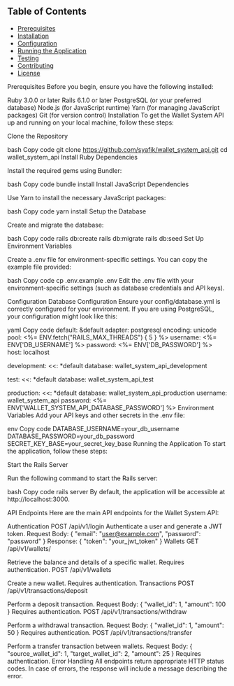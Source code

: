 ## Table of Contents
- [Prerequisites](#prerequisites)
- [Installation](#installation)
- [Configuration](#configuration)
- [Running the Application](#running-the-application)
- [Testing](#testing)
- [Contributing](#contributing)
- [License](#license)

Prerequisites
Before you begin, ensure you have the following installed:

Ruby 3.0.0 or later
Rails 6.1.0 or later
PostgreSQL (or your preferred database)
Node.js (for JavaScript runtime)
Yarn (for managing JavaScript packages)
Git (for version control)
Installation
To get the Wallet System API up and running on your local machine, follow these steps:

Clone the Repository

bash
Copy code
git clone https://github.com/syafik/wallet_system_api.git
cd wallet_system_api
Install Ruby Dependencies

Install the required gems using Bundler:

bash
Copy code
bundle install
Install JavaScript Dependencies

Use Yarn to install the necessary JavaScript packages:

bash
Copy code
yarn install
Setup the Database

Create and migrate the database:

bash
Copy code
rails db:create
rails db:migrate
rails db:seed
Set Up Environment Variables

Create a .env file for environment-specific settings. You can copy the example file provided:

bash
Copy code
cp .env.example .env
Edit the .env file with your environment-specific settings (such as database credentials and API keys).

Configuration
Database Configuration
Ensure your config/database.yml is correctly configured for your environment. If you are using PostgreSQL, your configuration might look like this:

yaml
Copy code
default: &default
  adapter: postgresql
  encoding: unicode
  pool: <%= ENV.fetch("RAILS_MAX_THREADS") { 5 } %>
  username: <%= ENV['DB_USERNAME'] %>
  password: <%= ENV['DB_PASSWORD'] %>
  host: localhost

development:
  <<: *default
  database: wallet_system_api_development

test:
  <<: *default
  database: wallet_system_api_test

production:
  <<: *default
  database: wallet_system_api_production
  username: wallet_system_api
  password: <%= ENV['WALLET_SYSTEM_API_DATABASE_PASSWORD'] %>
Environment Variables
Add your API keys and other secrets in the .env file:

env
Copy code
DATABASE_USERNAME=your_db_username
DATABASE_PASSWORD=your_db_password
SECRET_KEY_BASE=your_secret_key_base
Running the Application
To start the application, follow these steps:

Start the Rails Server

Run the following command to start the Rails server:

bash
Copy code
rails server
By default, the application will be accessible at http://localhost:3000.

API Endpoints
Here are the main API endpoints for the Wallet System API:

Authentication
POST /api/v1/login
Authenticate a user and generate a JWT token.
Request Body: { "email": "user@example.com", "password": "password" }
Response: { "token": "your_jwt_token" }
Wallets
GET /api/v1/wallets/

Retrieve the balance and details of a specific wallet.
Requires authentication.
POST /api/v1/wallets

Create a new wallet.
Requires authentication.
Transactions
POST /api/v1/transactions/deposit

Perform a deposit transaction.
Request Body: { "wallet_id": 1, "amount": 100 }
Requires authentication.
POST /api/v1/transactions/withdraw

Perform a withdrawal transaction.
Request Body: { "wallet_id": 1, "amount": 50 }
Requires authentication.
POST /api/v1/transactions/transfer

Perform a transfer transaction between wallets.
Request Body: { "source_wallet_id": 1, "target_wallet_id": 2, "amount": 25 }
Requires authentication.
Error Handling
All endpoints return appropriate HTTP status codes. In case of errors, the response will include a message describing the error.


